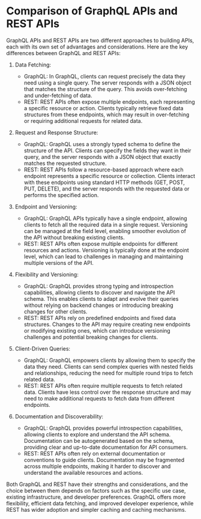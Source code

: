 # Comparison of GraphQL APIs and REST APIs

GraphQL APIs and REST APIs are two different approaches to building APIs, each with its own set of advantages and considerations. Here are the key differences between GraphQL and REST APIs:

1. Data Fetching:
    
    - GraphQL: In GraphQL, clients can request precisely the data they need using a single query. The server responds with a JSON object that matches the structure of the query. This avoids over-fetching and under-fetching of data.
    - REST: REST APIs often expose multiple endpoints, each representing a specific resource or action. Clients typically retrieve fixed data structures from these endpoints, which may result in over-fetching or requiring additional requests for related data.
2. Request and Response Structure:
    
    - GraphQL: GraphQL uses a strongly typed schema to define the structure of the API. Clients can specify the fields they want in their query, and the server responds with a JSON object that exactly matches the requested structure.
    - REST: REST APIs follow a resource-based approach where each endpoint represents a specific resource or collection. Clients interact with these endpoints using standard HTTP methods (GET, POST, PUT, DELETE), and the server responds with the requested data or performs the specified action.
3. Endpoint and Versioning:
    
    - GraphQL: GraphQL APIs typically have a single endpoint, allowing clients to fetch all the required data in a single request. Versioning can be managed at the field level, enabling smoother evolution of the API without breaking existing clients.
    - REST: REST APIs often expose multiple endpoints for different resources and actions. Versioning is typically done at the endpoint level, which can lead to challenges in managing and maintaining multiple versions of the API.
4. Flexibility and Versioning:
    
    - GraphQL: GraphQL provides strong typing and introspection capabilities, allowing clients to discover and navigate the API schema. This enables clients to adapt and evolve their queries without relying on backend changes or introducing breaking changes for other clients.
    - REST: REST APIs rely on predefined endpoints and fixed data structures. Changes to the API may require creating new endpoints or modifying existing ones, which can introduce versioning challenges and potential breaking changes for clients.
5. Client-Driven Queries:
    
    - GraphQL: GraphQL empowers clients by allowing them to specify the data they need. Clients can send complex queries with nested fields and relationships, reducing the need for multiple round trips to fetch related data.
    - REST: REST APIs often require multiple requests to fetch related data. Clients have less control over the response structure and may need to make additional requests to fetch data from different endpoints.
6. Documentation and Discoverability:
    
    - GraphQL: GraphQL provides powerful introspection capabilities, allowing clients to explore and understand the API schema. Documentation can be autogenerated based on the schema, providing clear and up-to-date documentation for API consumers.
    - REST: REST APIs often rely on external documentation or conventions to guide clients. Documentation may be fragmented across multiple endpoints, making it harder to discover and understand the available resources and actions.

Both GraphQL and REST have their strengths and considerations, and the choice between them depends on factors such as the specific use case, existing infrastructure, and developer preferences. GraphQL offers more flexibility, efficient data fetching, and improved developer experience, while REST has wider adoption and simpler caching and caching mechanisms.